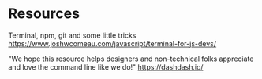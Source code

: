 # Resources

Terminal, npm, git and some little tricks
<https://www.joshwcomeau.com/javascript/terminal-for-js-devs/>

"We hope this resource helps designers and non-technical folks appreciate and love the command line like we do!"
<https://dashdash.io/>
